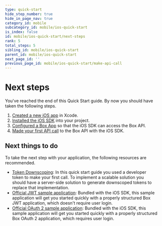 ```yaml
---
type: quick-start
hide_step_number: true
hide_in_page_nav: true
category_id: mobile
subcategory_id: mobile/ios-quick-start
is_index: false
id: mobile/ios-quick-start/next-steps
rank: 5
total_steps: 5
sibling_id: mobile/ios-quick-start
parent_id: mobile/ios-quick-start
next_page_id: ''
previous_page_id: mobile/ios-quick-start/make-api-call
---
```


# Next steps

You've reached the end of this Quick Start guide. By now you should have taken
the following steps.

1. [Created a new iOS app](g://mobile/ios-quick-start/create-ios-app/) in Xcode.
2. [Installed the iOS SDK](g://mobile/ios-quick-start/install-ios-sdk/)
into your project.
3. [Configured a Box App](g://mobile/ios-quick-start/configure-box-app/)
so that the iOS SDK can access the Box API.
4. [Made your first API call](g://mobile/ios-quick-start/make-api-call/)
to the Box API with the iOS SDK.

## Next things to do

To take the next step with your application, the following resources are
recommended.

* [Token Downscoping](g://authentication/access-tokens/downscope/): In this
quick start guide you used a developer token to make your first call. To
implement a scalable solution you should have a server-side solution to
generate downscoped tokens to replace that implementation.
* [Official JWT sample application][sample-jwt]: Bundled with the iOS SDK, this
sample application will get you started quickly with a properly structured Box
JWT application, which doesn't require user login.
* [Official OAuth 2 sample application][sample-oauth]: Bundled with the iOS
SDK, this sample application will get you started quickly with a properly
structured Box OAuth 2 application, which requires user login.

[sample-jwt]: https://github.com/box/box-ios-sdk/tree/master/SampleApps/JWTSampleApp
[sample-oauth]: https://github.com/box/box-ios-sdk/tree/master/SampleApps/OAuth2SampleApp
